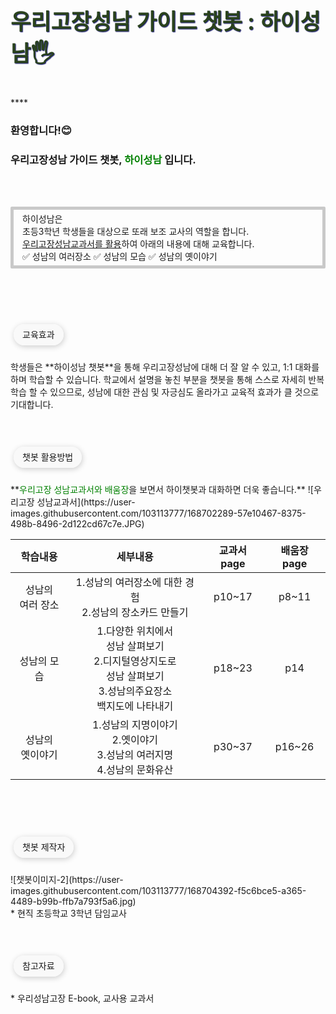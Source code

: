 <style>
  df-messenger {
   --df-messenger-bot-message: #21610B;
   --df-messenger-button-titlebar-color: #D8D8D8;
   --df-messenger-button-titlebar-font-color: #173B0B;
   --df-messenger-chat-background-color: #FBF8EF;
   --df-messenger-font-color: #FFFFFF;
   --df-messenger-send-icon: #E6E6E6;
   --df-messenger-user-message: #DF7401;
  }
</style>

<p style="font-size: 35px; font-weight: bold; color: #2A421D; text-shadow: 1px 1px 1.2px midnightblue;"> 우리고장성남 가이드 챗봇 : 하이성남🖐</p>
****

### 환영합니다!😊 <br>
### 우리고장성남 가이드 챗봇, <span style="color:#008000"> 하이성남</span> 입니다.
<br><br>
<p style="border: 5px solid #C9C9C9; padding: 0.3em 1em;border-radius: 2px;">
  하이성남은<br> 초등3학년 학생들을 대상으로 또래 보조 교사의 역할을 합니다.<br>
<u>우리고장성남교과서를 활용</u>하여 아래의 내용에 대해 교육합니다.<br>
 ✅   성남의 여러장소
 ✅   성남의 모습
 ✅   성남의 옛이야기

  </p>
<br>
<br>
<br>
<br>

<p><span style="border-radius: 5em; padding: 0.6em 1em; background: #F9F9F9; box-shadow: 1px 2px 10px rgba(0,0,0,0.2);  margin-left: 5px;">교육효과</span></p>
<br>
학생들은 **하이성남 챗봇**을 통해 우리고장성남에 대해
더 잘 알 수 있고, 1:1 대화를 하며 학습할 수 있습니다.
학교에서 설명을 놓친 부분을 챗봇을 통해 스스로 자세히
반복학습 할 수 있으므로, 성남에 대한 관심 및 자긍심도
올라가고 교육적 효과가 클 것으로 기대합니다.
<br>
<br>
<br>
<br>

 <p><span style="border-radius: 5em; padding: 0.6em 1em; background: #F9F9F9; box-shadow: 1px 2px 10px rgba(0,0,0,0.2);  margin-left: 5px;">챗봇 활용방법</span></p>
<br>
**<span style="color:#008000">우리고장 성남교과서와 배움장</span>을 보면서 하이챗봇과 대화하면 더욱 좋습니다.**
![우리고장 성남교과서](https://user-images.githubusercontent.com/103113777/168702289-57e10467-8375-498b-8496-2d122cd67c7e.JPG)

| 학습내용 | 세부내용 | 교과서page | 배움장page |
|:---:|:---:|:---:|:---:|
| 성남의<br>여러 장소 | 1.성남의 여러장소에 대한 경험<br>2.성남의 장소카드 만들기  | p10~17 | p8~11 |
| 성남의 모습 | 1.다양한 위치에서<br>성남 살펴보기<br>2.디지털영상지도로<br>성남 살펴보기<br>3.성남의주요장소<br>백지도에 나타내기 | p18~23 | p14 |
| 성남의<br>옛이야기 | 1.성남의 지명이야기<br>2.옛이야기 <br>3.성남의 여러지명 <br>4.성남의 문화유산 | p30~37 | p16~26 |

<br>
<br>
<br>
<br>

 <p><span style="border-radius: 5em; padding: 0.6em 1em; background: #F9F9F9; box-shadow: 1px 2px 10px rgba(0,0,0,0.2);  margin-left: 5px;">챗봇 제작자</span></p>
<br>
 ![챗봇이미지-2](https://user-images.githubusercontent.com/103113777/168704392-f5c6bce5-a365-4489-b99b-ffb7a793f5a6.jpg)<br>
 * 현직 초등학교 3학년 담임교사
<br>
<br>
<br>
<br>

 <p><span style="border-radius: 5em; padding: 0.6em 1em; background: #F9F9F9; box-shadow: 1px 2px 10px rgba(0,0,0,0.2);  margin-left: 5px;">참고자료</span></p>
<br>
* 우리성남고장 E-book, 교사용 교과서
<br>



